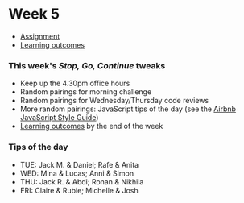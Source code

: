 # Week 5

+ [Assignment](assignment.md)
+ [Learning outcomes](outcomes.md)

### This week's *Stop, Go, Continue* tweaks

+ Keep up the 4.30pm office hours
+ Random pairings for morning challenge
+ Random pairings for Wednesday/Thursday code reviews
+ More random pairings: JavaScript tips of the day (see the [Airbnb JavaScript Style Guide](https://github.com/airbnb/javascript))
+ [Learning outcomes](outcomes.md) by the end of the week

### Tips of the day

+ TUE: Jack M. & Daniel; Rafe & Anita 
+ WED: Mina & Lucas; Anni & Simon
+ THU: Jack R. & Abdi; Ronan & Nikhila
+ FRI: Claire & Rubie; Michelle & Josh